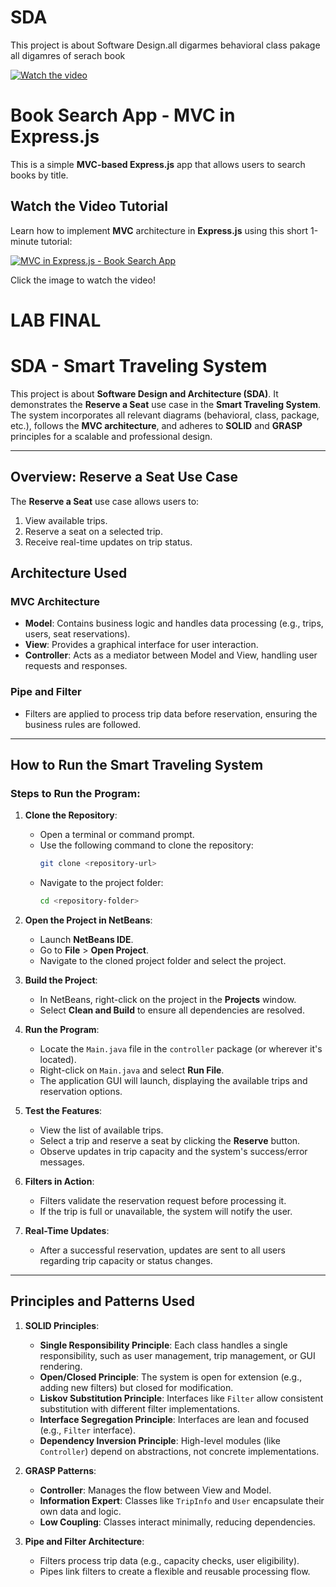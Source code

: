 # SDA
This project is about Software Design.all digarmes behavioral class pakage all digamres of serach book

[![Watch the video](https://img.youtube.com/vi/Y-KiLgwJLEU/0.jpg)](https://www.youtube.com/watch?v=Y-KiLgwJLEU)

# Book Search App - MVC in Express.js

This is a simple **MVC-based Express.js** app that allows users to search books by title.

## Watch the Video Tutorial

Learn how to implement **MVC** architecture in **Express.js** using this short 1-minute tutorial:

[![MVC in Express.js - Book Search App](https://img.youtube.com/vi/IIOhnWEF-mg/0.jpg)](https://youtu.be/IIOhnWEF-mg?si=Fbb00PWl4pT6r6EV)

Click the image to watch the video!

# LAB FINAL

# SDA - Smart Traveling System 

This project is about **Software Design and Architecture (SDA)**. It demonstrates the **Reserve a Seat** use case in the **Smart Traveling System**. The system incorporates all relevant diagrams (behavioral, class, package, etc.), follows the **MVC architecture**, and adheres to **SOLID** and **GRASP** principles for a scalable and professional design.

---

## **Overview: Reserve a Seat Use Case**

The **Reserve a Seat** use case allows users to:
1. View available trips.
2. Reserve a seat on a selected trip.
3. Receive real-time updates on trip status.



## **Architecture Used**

### **MVC Architecture**
- **Model**: Contains business logic and handles data processing (e.g., trips, users, seat reservations).
- **View**: Provides a graphical interface for user interaction.
- **Controller**: Acts as a mediator between Model and View, handling user requests and responses.

### **Pipe and Filter**
- Filters are applied to process trip data before reservation, ensuring the business rules are followed.

---

## **How to Run the Smart Traveling System**

### Steps to Run the Program:

1. **Clone the Repository**:
   - Open a terminal or command prompt.
   - Use the following command to clone the repository:
     ```bash
     git clone <repository-url>
     ```
   - Navigate to the project folder:
     ```bash
     cd <repository-folder>
     ```

2. **Open the Project in NetBeans**:
   - Launch **NetBeans IDE**.
   - Go to **File** > **Open Project**.
   - Navigate to the cloned project folder and select the project.

3. **Build the Project**:
   - In NetBeans, right-click on the project in the **Projects** window.
   - Select **Clean and Build** to ensure all dependencies are resolved.

4. **Run the Program**:
   - Locate the `Main.java` file in the `controller` package (or wherever it's located).
   - Right-click on `Main.java` and select **Run File**.
   - The application GUI will launch, displaying the available trips and reservation options.

5. **Test the Features**:
   - View the list of available trips.
   - Select a trip and reserve a seat by clicking the **Reserve** button.
   - Observe updates in trip capacity and the system's success/error messages.

6. **Filters in Action**:
   - Filters validate the reservation request before processing it.
   - If the trip is full or unavailable, the system will notify the user.

7. **Real-Time Updates**:
   - After a successful reservation, updates are sent to all users regarding trip capacity or status changes.

---

## **Principles and Patterns Used**

1. **SOLID Principles**:
   - **Single Responsibility Principle**: Each class handles a single responsibility, such as user management, trip management, or GUI rendering.
   - **Open/Closed Principle**: The system is open for extension (e.g., adding new filters) but closed for modification.
   - **Liskov Substitution Principle**: Interfaces like `Filter` allow consistent substitution with different filter implementations.
   - **Interface Segregation Principle**: Interfaces are lean and focused (e.g., `Filter` interface).
   - **Dependency Inversion Principle**: High-level modules (like `Controller`) depend on abstractions, not concrete implementations.

2. **GRASP Patterns**:
   - **Controller**: Manages the flow between View and Model.
   - **Information Expert**: Classes like `TripInfo` and `User` encapsulate their own data and logic.
   - **Low Coupling**: Classes interact minimally, reducing dependencies.

3. **Pipe and Filter Architecture**:
   - Filters process trip data (e.g., capacity checks, user eligibility).
   - Pipes link filters to create a flexible and reusable processing flow.

